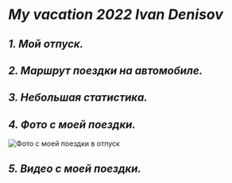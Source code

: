 # *My vacation 2022 Ivan Denisov*

## _1. Мой отпуск._

## _2. Маршрут поездки на автомобиле._

## _3. Небольшая статистика._

## _4. Фото с моей поездки._

![Фото с моей поездки в отпуск]()




## _5. Видео с моей поездки._
